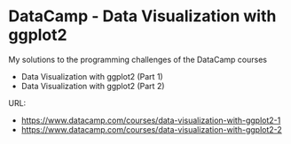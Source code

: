 # DataCamp - Data Visualization with ggplot2

My solutions to the programming challenges of the DataCamp courses 
* Data Visualization with ggplot2 (Part 1)
* Data Visualization with ggplot2 (Part 2)

URL: 
* https://www.datacamp.com/courses/data-visualization-with-ggplot2-1
* https://www.datacamp.com/courses/data-visualization-with-ggplot2-2

